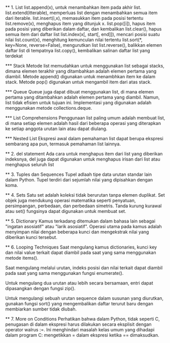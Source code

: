 ** 1.	List
list.append(x),	untuk menambahkan item pada akhir list.
list.extend(itterable),	memperluas list dengan menambahkan semua item dari iterable.
list.insert(i,x),	memasukkan item pada posisi tertentu
list.remove(x),	menghapus item yang ditunjuk x.
list.pop([i]),	hapus item pada posisi yang diberikan dalam daftar, dan kembalikan
list.clear(),	hapus semua item dari daftar list
list.index(x[, start[, end]]), mencari posisi suatu nilai
list.count(x), menghitung kemunculan nilai tertentu
list.sort(*, key=None, reverse=False), mengurutkan list
list.reverse(), balikkan elemen daftar list di tempatnya
list.copy(), kembalikan salinan daftar list yang terdekat

*** Stack
Metode list memudahkan untuk menggunakan list sebagai stacks, 
dimana elemen terakhir yang ditambahkan adalah elemen pertama yang diambil.
Metode append() digunakan untuk menambhkan item ke dalam stack. Metode pop() digunakan untuk mengambil item dari atas stack.
 
 

*** Queue
Queue juga dapat dibuat menggunakan list,
di mana elemen pertama yang ditambahkan adalah elemen pertama yang diambil.
Namun, list tidak efisien untuk tujuan ini.
Implementasi yang digunakan adalah menggunakan metode collections.deque.

*** List Comprehensions
Penggunaan list paling umum adalah membuat list, 
di mana setiap elemen adalah hasil dari beberapa operasi yang diterapkan ke setiap anggota urutan lain atau dapat diulang.

*** Nested List
Ekspresi awal dalam pemahaman list dapat berupa ekspresi sembarang apa
pun, termasuk pemahaman list lainnya.

** 2.	del statement
Ada cara untuk menghapus item dari list yang diberikan indeksnya,
del juga dapat digunakan untuk menghapus irisan dari list atau menghapus seluruh list

** 3.	Tuples dan Sequences
Tupel adlaah tipe data urutan standar lain dalam Python.
Tupel terdiri dari sejumlah nilai yang dipisahkan dengan koma.

** 4.	Sets
Satu set adalah koleksi tidak berurutan tanpa elemen duplikat.
Set objek juga mendukung operasi matematika seperti penyatuan, persimpangan, perbedaan, dan perbedaan simetris.
Tanda kurung kurawal atau set() fungsinya dapat digunakan untuk membuat set.

** 5.	Dictionary
Kamus terkadang ditemukan dalam bahasa lain sebagai "ingatan asosiatif" atau "larik asosiatif".
Operasi utama pada kamus adalah menyimpan nilai dengan beberapa kunci dan mengekstrak nilai yang diberikan kunci tersebut. 

** 6.	Looping Techniques
Saat mengulang kamus dictionaries, kunci key dan nilai value terkait dapat diambil pada saat yang sama menggunakan metode items().
 
Saat mengulang melalui urutan, indeks posisi dan nilai terkait dapat diambil pada saat yang sama menggunakan fungsi enumerate().
 
Untuk mengulang dua urutan atau lebih secara bersamaan, entri dapat dipasangkan dengan fungsi zip().
 
Untuk mengulangi sebuah urutan sequence dalam susunan yang diurutkan,
gunakan fungsi sort() yang mengembalikan daftar terurut baru dengan membiarkan sumber tidak diubah.
 

 

** 7.	More on Conditions
Perhatikan bahwa dalam Python, tidak seperti C, penugasan di dalam ekspresi harus dilakukan secara eksplisit dengan operator walrus :=.
Ini menghindari masalah kelas umum yang dihadapi dalam program C: mengetikkan = dalam ekspresi ketika == dimaksudkan.
 

